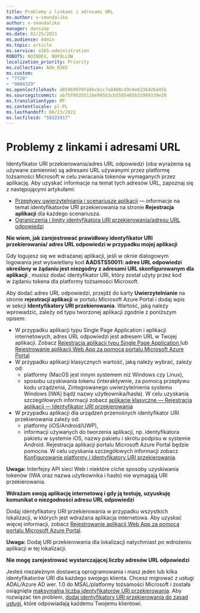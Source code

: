 ```yaml
---
title: Problemy z linkami i adresami URL
ms.author: v-smandalika
author: v-smandalika
manager: dansimp
ms.date: 02/25/2021
ms.audience: Admin
ms.topic: article
ms.service: o365-administration
ROBOTS: NOINDEX, NOFOLLOW
localization_priority: Priority
ms.collection: Adm_O365
ms.custom:
- "7720"
- "9004329"
ms.openlocfilehash: d85069970fe6bc6cc7a8488c49c0e6236426d45b
ms.sourcegitcommit: ab75f66355116e995b3cb5505465b31989339e28
ms.translationtype: MT
ms.contentlocale: pl-PL
ms.lasthandoff: 08/13/2021
ms.locfileid: "58321917"
---
```

# <a name="issues-with-links-and-urls"></a>Problemy z linkami i adresami URL

Identyfikator URI przekierowania/adres URL odpowiedzi (oba wyrażenia są używane zamiennie) są adresami URL używanymi przez platformę tożsamości Microsoft w celu zwracania tokenów wymaganych przez aplikację. Aby uzyskać informacje na temat tych adresów URL, zapoznaj się z następującymi artykułami:

- [Przepływy uwierzytelniania i scenariusze aplikacji](https://docs.microsoft.com/azure/active-directory/develop/authentication-flows-app-scenarios) — informacje na temat identyfikatorów URI przekierowania na stronie **Rejestracja aplikacji** dla każdego scenariusza.
- [Ograniczenia i limity identyfikatora URI przekierowania/adresu URL odpowiedzi](https://docs.microsoft.com/azure/active-directory/develop/reply-url)

**Nie wiem, jak zarejestrować prawidłowy identyfikator URI przekierowania/ adres URL odpowiedzi w przypadku mojej aplikacji**

Gdy logujesz się we wdrażanej aplikacji, jeśli w oknie dialogowym logowania jest wyświetlany kod **AADSTS50011: adres URL odpowiedzi określony w żądaniu jest niezgodny z adresami URL skonfigurowanym dla aplikacji <your app ID>**, musisz dodać identyfikator URI, który został użyty przez kod w żądaniu tokena dla platformy tożsamości Microsoft.

Aby dodać adres URL odpowiedzi, przejdź do karty **Uwierzytelnianie** na stronie **rejestracji aplikacji** w portalu Microsoft Azure Portal i dodaj wpis w sekcji **Identyfikatory URI przekierowania**. Wartość, jaką należy wprowadzić, zależy od typu tworzonej aplikacji zgodnie z poniższym opisem:

- W przypadku aplikacji typu Single Page Application i aplikacji internetowych, adres URL odpowiedzi jest adresem URL w Twojej aplikacji. Zobacz [Rejestracja aplikacji typu Single Page Application ](https://docs.microsoft.com/azure/active-directory/develop/scenario-spa-app-registration#register-a-redirect-uri) lub [Rejestrowanie aplikacji Web App za pomocą portalu Microsoft Azure Portal](https://docs.microsoft.com/azure/active-directory/develop/scenario-web-app-sign-user-app-registration?tabs=aspnetcore#register-an-app-using-azure-portal)
- W przypadku aplikacji klasycznych wartość, jaką należy wybrać, zależy od:
    - platformy (MacOS jest innym systemem niż Windows czy Linux),
    - sposobu uzyskiwania tokenu (interaktywnie, za pomocą przepływu kodu urządzenia, Zintegrowanego uwierzytelnienia systemu Windows [IWA] bądź nazwy użytkownika/hasła).
    W celu uzyskania szczegółowych informacji zobacz [aplikacje klasyczne — Rejestracja aplikacji — Identyfikator URI przekierowania](https://docs.microsoft.com/azure/active-directory/develop/scenario-desktop-app-registration#redirect-uris)
- W przypadku aplikacji dla urządzeń przenośnych identyfikator URI przekierowania zależy od:
    - platformy (iOS/Android/UWP),
    - informacji używanych do tworzenia aplikacji, np. identyfikatora pakietu w systemie iOS, nazwy pakietu i skrótu podpisu w systemie Android. Rejestracja aplikacji portalu Microsoft Azure Portal będzie pomocna. W celu uzyskania szczegółowych informacji zobacz [Konfigurowanie platformy i identyfikatory URI przekierowania](https://docs.microsoft.com/azure/active-directory/develop/scenario-mobile-app-registration#platform-configuration-and-redirect-uris).

**Uwaga:** Interfejsy API sieci Web i niektóre ciche sposoby uzyskiwania tokenów (IWA oraz nazwa użytkownika i hasło) nie wymagają URI przekierowania.

**Wdrażam swoją aplikację internetową i gdy ją testuję, uzyuskuję komunikat o niezgodności adresu URL odpowiedzi**

Dodaj identyfikatory URI przekierowania w przypadku wszystkich lokalizacji, w których jest wdrażana aplikacja internetowa. Aby uzyskać więcej informacji, zobacz [Rejestrowanie aplikacji Web App za pomocą portalu Microsoft Azure Portal](https://docs.microsoft.com/azure/active-directory/develop/scenario-web-app-sign-user-app-registration).

**Uwaga:** Dodaj URI przekierowania dla lokalizacji natychmiast po wdrożeniu aplikacji w tej lokalizacji.

**Nie mogę zarejestrować wystarczającej liczby adresów URL odpowiedzi**

Jesteś niezależnym dostawcą oprogramowania i masz jeden lub kilka identyfikatorów URI dla każdego swojego klienta. Chcesz migrować z usługi ADAL/Azure AD wer. 1.0 do MSAL/platformy tożsamości Microsoft i została osiągnięta [maksymalna liczba identyfikatorów URI przekierowania](https://docs.microsoft.com/azure/active-directory/develop/reply-url#maximum-number-of-redirect-uris). Aby rozwiązać ten problem, [dodaj identyfikatory URI przekierowania do zasad usługi](https://docs.microsoft.com/azure/active-directory/develop/reply-url#add-redirect-uris-to-service-principals), które odpowiadają każdemu Twojemu klientowi.
